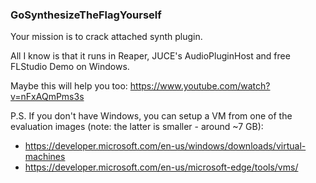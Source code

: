 ### GoSynthesizeTheFlagYourself

Your mission is to crack attached synth plugin.

All I know is that it runs in Reaper, JUCE's AudioPluginHost and free FLStudio Demo on Windows.

Maybe this will help you too: https://www.youtube.com/watch?v=nFxAQmPms3s

P.S. If you don't have Windows, you can setup a VM from one of the evaluation images (note: the latter is smaller - around ~7 GB):
- https://developer.microsoft.com/en-us/windows/downloads/virtual-machines
- https://developer.microsoft.com/en-us/microsoft-edge/tools/vms/
